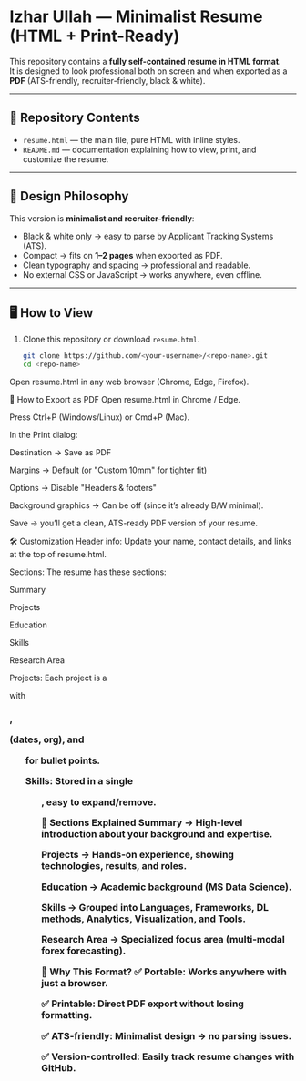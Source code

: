 # Izhar Ullah — Minimalist Resume (HTML + Print-Ready)

This repository contains a **fully self-contained resume in HTML format**.  
It is designed to look professional both on screen and when exported as a **PDF** (ATS-friendly, recruiter-friendly, black & white).  

---

## 📂 Repository Contents
- `resume.html` — the main file, pure HTML with inline styles.  
- `README.md` — documentation explaining how to view, print, and customize the resume.  

---

## 🎨 Design Philosophy
This version is **minimalist and recruiter-friendly**:
- Black & white only → easy to parse by Applicant Tracking Systems (ATS).  
- Compact → fits on **1–2 pages** when exported as PDF.  
- Clean typography and spacing → professional and readable.  
- No external CSS or JavaScript → works anywhere, even offline.  

---

## 🖥️ How to View
1. Clone this repository or download `resume.html`.
   ```bash
   git clone https://github.com/<your-username>/<repo-name>.git
   cd <repo-name>
Open resume.html in any web browser (Chrome, Edge, Firefox).

📄 How to Export as PDF
Open resume.html in Chrome / Edge.

Press Ctrl+P (Windows/Linux) or Cmd+P (Mac).

In the Print dialog:

Destination → Save as PDF

Margins → Default (or "Custom 10mm" for tighter fit)

Options → Disable "Headers & footers"

Background graphics → Can be off (since it’s already B/W minimal).

Save → you’ll get a clean, ATS-ready PDF version of your resume.

🛠️ Customization
Header info: Update your name, contact details, and links at the top of resume.html.

Sections: The resume has these sections:

Summary

Projects

Education

Skills

Research Area

Projects: Each project is a <div> with <h3>, <p> (dates, org), and <ul> for bullet points.

Skills: Stored in a single <ul>, easy to expand/remove.

📑 Sections Explained
Summary → High-level introduction about your background and expertise.

Projects → Hands-on experience, showing technologies, results, and roles.

Education → Academic background (MS Data Science).

Skills → Grouped into Languages, Frameworks, DL methods, Analytics, Visualization, and Tools.

Research Area → Specialized focus area (multi-modal forex forecasting).

🚀 Why This Format?
✅ Portable: Works anywhere with just a browser.

✅ Printable: Direct PDF export without losing formatting.

✅ ATS-friendly: Minimalist design → no parsing issues.

✅ Version-controlled: Easily track resume changes with GitHub.

